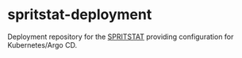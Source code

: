 # spritstat-deployment
Deployment repository for the [SPRITSTAT](https://github.com/tgamauf/spritstat) providing configuration for Kubernetes/Argo CD.

